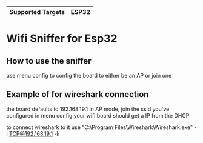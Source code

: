 | Supported Targets | ESP32 | 
| ----------------- | ----- | 

# Wifi Sniffer for Esp32


## How to use the sniffer
use menu config to config the board to either be an AP or join one 


## Example of for wireshark connection 
the board defaults to 192.168.19.1 in AP mode,  join the ssid you've configured in menu config 
your wifi board should get a IP from the DHCP 

to connect wireshark to it use 
"C:\Program Files\Wireshark\Wireshark.exe" -i TCP@192.168.19.1 -k